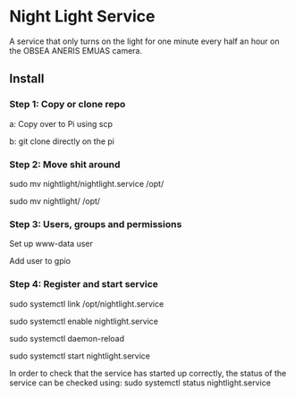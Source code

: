 # Night Light Service
A service that only turns on the light for one minute every half an hour on the OBSEA ANERIS EMUAS camera.

## Install
### Step 1: Copy or clone repo
a: Copy over to Pi using scp

b: git clone directly on the pi

### Step 2: Move shit around
sudo mv nightlight/nightlight.service /opt/

sudo mv nightlight/ /opt/

### Step 3: Users, groups and permissions
Set up www-data user

Add user to gpio

### Step 4: Register and start service

sudo systemctl link /opt/nightlight.service

sudo systemctl enable nightlight.service

sudo systemctl daemon-reload

sudo systemctl start nightlight.service

In order to check that the service has started up correctly, the status of the service can be checked using:
sudo systemctl status nightlight.service
